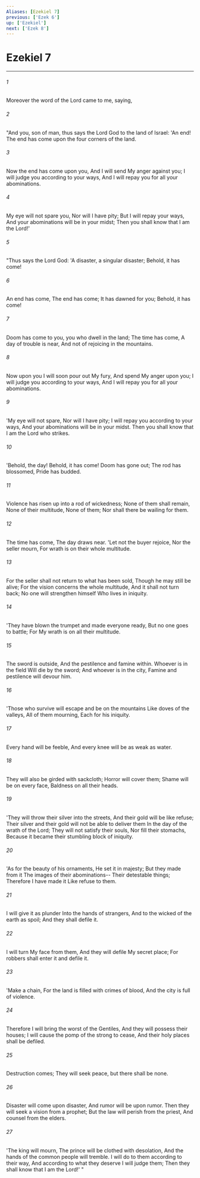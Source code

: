 ```yaml
---
Aliases: [Ezekiel 7]
previous: ['Ezek 6']
up: ['Ezekiel']
next: ['Ezek 8']
---
```

# Ezekiel 7

***


###### 1 
Moreover the word of the Lord came to me, saying, 

###### 2 
"And you, son of man, thus says the Lord God to the land of Israel: 'An end! The end has come upon the four corners of the land. 

###### 3 
Now the end has come upon you, And I will send My anger against you; I will judge you according to your ways, And I will repay you for all your abominations. 

###### 4 
My eye will not spare you, Nor will I have pity; But I will repay your ways, And your abominations will be in your midst; Then you shall know that I am the Lord!' 

###### 5 
"Thus says the Lord God: 'A disaster, a singular disaster; Behold, it has come! 

###### 6 
An end has come, The end has come; It has dawned for you; Behold, it has come! 

###### 7 
Doom has come to you, you who dwell in the land; The time has come, A day of trouble is near, And not of rejoicing in the mountains. 

###### 8 
Now upon you I will soon pour out My fury, And spend My anger upon you; I will judge you according to your ways, And I will repay you for all your abominations. 

###### 9 
'My eye will not spare, Nor will I have pity; I will repay you according to your ways, And your abominations will be in your midst. Then you shall know that I am the Lord who strikes. 

###### 10 
'Behold, the day! Behold, it has come! Doom has gone out; The rod has blossomed, Pride has budded. 

###### 11 
Violence has risen up into a rod of wickedness; None of them shall remain, None of their multitude, None of them; Nor shall there be wailing for them. 

###### 12 
The time has come, The day draws near. 'Let not the buyer rejoice, Nor the seller mourn, For wrath is on their whole multitude. 

###### 13 
For the seller shall not return to what has been sold, Though he may still be alive; For the vision concerns the whole multitude, And it shall not turn back; No one will strengthen himself Who lives in iniquity. 

###### 14 
'They have blown the trumpet and made everyone ready, But no one goes to battle; For My wrath is on all their multitude. 

###### 15 
The sword is outside, And the pestilence and famine within. Whoever is in the field Will die by the sword; And whoever is in the city, Famine and pestilence will devour him. 

###### 16 
'Those who survive will escape and be on the mountains Like doves of the valleys, All of them mourning, Each for his iniquity. 

###### 17 
Every hand will be feeble, And every knee will be as weak as water. 

###### 18 
They will also be girded with sackcloth; Horror will cover them; Shame will be on every face, Baldness on all their heads. 

###### 19 
'They will throw their silver into the streets, And their gold will be like refuse; Their silver and their gold will not be able to deliver them In the day of the wrath of the Lord; They will not satisfy their souls, Nor fill their stomachs, Because it became their stumbling block of iniquity. 

###### 20 
'As for the beauty of his ornaments, He set it in majesty; But they made from it The images of their abominations-- Their detestable things; Therefore I have made it Like refuse to them. 

###### 21 
I will give it as plunder Into the hands of strangers, And to the wicked of the earth as spoil; And they shall defile it. 

###### 22 
I will turn My face from them, And they will defile My secret place; For robbers shall enter it and defile it. 

###### 23 
'Make a chain, For the land is filled with crimes of blood, And the city is full of violence. 

###### 24 
Therefore I will bring the worst of the Gentiles, And they will possess their houses; I will cause the pomp of the strong to cease, And their holy places shall be defiled. 

###### 25 
Destruction comes; They will seek peace, but there shall be none. 

###### 26 
Disaster will come upon disaster, And rumor will be upon rumor. Then they will seek a vision from a prophet; But the law will perish from the priest, And counsel from the elders. 

###### 27 
'The king will mourn, The prince will be clothed with desolation, And the hands of the common people will tremble. I will do to them according to their way, And according to what they deserve I will judge them; Then they shall know that I am the Lord!' "
